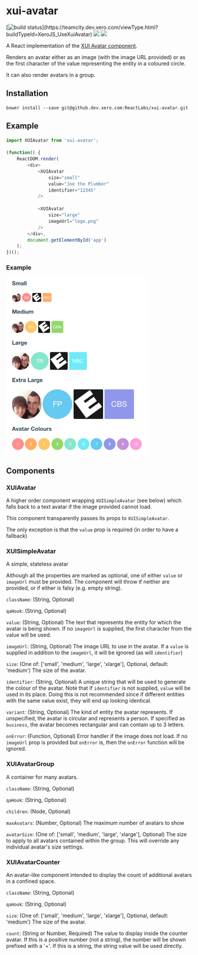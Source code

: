 xui-avatar
===========

[![build status](https://teamcity.dev.xero.com/app/rest/builds/buildType:(id:XeroJS_UxeXuiAvatar)/statusIcon)](https://teamcity.dev.xero.com/viewType.html?buildTypeId=XeroJS_UxeXuiAvatar)
![](https://img.shields.io/badge/XUI-^10.15.0-blue.svg)
![](https://img.shields.io/badge/React-^15.3.0-blue.svg)

A React implementation of the [XUI Avatar component](https://github.dev.xero.com/pages/UXE/xui/#10.18.0/section-avatars.html).

Renders an avatar either as an image (with the image URL provided) or as the first character of the value representing the entity in a coloured circle.

It can also render avatars in a group.

## Installation

```
bower install --save git@github.dev.xero.com:ReactLabs/xui-avatar.git
```

## Example

```js
import XUIAvatar from 'xui-avatar';

(function() {
	ReactDOM.render(
		<div>
            <XUIAvatar
                size="small"
                value="Joe the Plumber"
                identifier="12345"
            />

            <XUIAvatar
                size="large"
                imageUrl="logo.png"
            />
		</div>,
		document.getElementById('app')
	);
})();
```

### Example

![](example/example.png)

## Components

### XUIAvatar

A higher order component wrapping `XUISimpleAvatar` (see below) which falls back to a text avatar if the image provided cannot load.

This component transparently passes its props to `XUISimpleAvatar`.

The only exception is that the `value` prop is required (in order to have a fallback)

### XUISimpleAvatar

A simple, stateless avatar

Although all the properties are marked as optional, one of either `value` or `imageUrl` must be provided. The component will throw if neither are provided, or if either is falsy (e.g. empty string).

`className`: (String, Optional)

`qaHook`: (String, Optional)

`value`: (String, Optional) The text that represents the entity for which the avatar is being shown. If no `imageUrl` is supplied, the first character from the value will be used.

`imageUrl`: (String, Optional) The image URL to use in the avatar. If a `value` is supplied in addition to the `imageUrl`, it will be ignored (as will `identifier`)

`size`: (One of: ['small', 'medium', 'large', 'xlarge'], Optional, default: 'medium') The size of the avatar.

`identifier`: (String, Optional) A unique string that will be used to generate the colour of the avatar. Note that if `identifier` is not supplied, `value` will be used in its place. Doing this is not recommended since if different entities with the same value exist, they will end up looking identical.

`variant`: (String, Optional) The kind of entity the avatar represents. If unspecified, the avatar is circular and represents a person. If specified as `business`, the avatar becomes rectangular and can contain up to 3 letters.

`onError`: (Function, Optional) Error handler if the image does not load. If no `imageUrl` prop is provided but `onError` is, then the `onError` function will be ignored.

### XUIAvatarGroup

A container for many avatars.

`className`: (String, Optional)

`qaHook`: (String, Optional)

`children`: (Node, Optional)

`maxAvatars`: (Number, Optional) The maximum number of avatars to show

`avatarSize`: (One of: ['small', 'medium', 'large', 'xlarge'], Optional) The size to apply to all avatars contained within the group. This will override any individual avatar's size settings.

### XUIAvatarCounter

An avatar-like component intended to display the count of additional avatars in a confined space.

`className`: (String, Optional)

`qaHook`: (String, Optional)

`size`: (One of: ['small', 'medium', 'large', 'xlarge'], Optional, default: 'medium') The size of the avatar.

`count`: (String or Number, Required) The value to display inside the counter avatar. If this is a positive number (not a string), the number will be shown prefixed with a '+'. If this is a string, the string value will be used directly.
